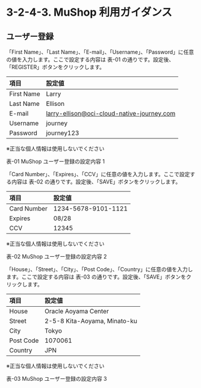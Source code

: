 # 3-2-4-3. MuShop 利用ガイダンス

## ユーザー登録

「First Name」、「Last Name」、「E-mail」、「Username」、「Password」に任意の値を入力します。ここで設定する内容は 表-01 の通りです。設定後、「REGISTER」ボタンをクリックします。

| 項目 | 設定値 |
| :--- | :--- |
| First Name | Larry |
| Last Name | Ellison |
| E-mail | larry-ellison@oci-cloud-native-journey.com |
| Username | journey |
| Password | journey123 |

※正当な個人情報は使用しないでください

表-01 MuShop ユーザー登録の設定内容 1

「Card Number」、「Expires」、「CCV」に任意の値を入力します。ここで設定する内容は 表-02 の通りです。設定後、「SAVE」ボタンをクリックします。

| 項目 | 設定値 |
| :--- | :--- |
| Card Number | 1234-5678-9101-1121 |
| Expires | 08/28 |
| CCV | 12345 |

※正当な個人情報は使用しないでください

表-02 MuShop ユーザー登録の設定内容 2

「House」、「Street」、「City」、「Post Code」、「Country」に任意の値を入力します。ここで設定する内容は 表-03 の通りです。設定後、「SAVE」ボタンをクリックします。

| 項目 | 設定値 |
| :--- | :--- |
| House | Oracle Aoyama Center |
| Street | 2-5-8 Kita-Aoyama, Minato-ku |
| City | Tokyo |
| Post Code | 1070061 |
| Country | JPN |

※正当な個人情報は使用しないでください

表-03 MuShop ユーザー登録の設定内容 3